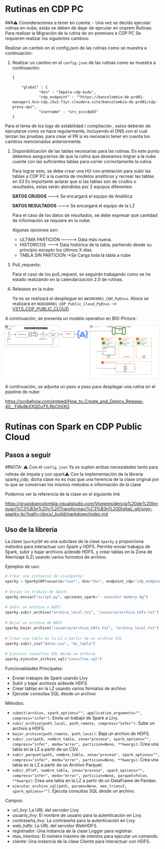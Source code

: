 # Rutinas en CDP PC

 ###:warning: Consideraciones a  tener en cuenta:
      - Una vez se decido ejecutar rutinas en nube, estás se deben de dejar de ejecutar en onprem
Rutinas: Para realizar la Migración de la rutina de on-premises a CDP PC Se requieren realizar los siguientes cambios:

Realizar un cambio en el config.json de las rutinas como se muestra a continuación:

1. Realizar un cambio en el `config.json` de las rutinas como se muestra a continuación:
    
    ```
    {
      
        "global" : {
                "dsn" : "Impala-cdp-kudu",
                "cdp_endpoint" : ""https://bancolombia-de-prd01-manager1.bco-cdp.i5u2-f1yr.cloudera.site/bancolombia-de-prd01/cdp-proxy-api",
                "username" : "srv_svccdp03"
    }
    
    ```
 Para el tema de los logs de estabilidad / compilación , estos deberán de ejecutarse como se hace regularmente, incluyendo el DNS con el cual lanzan las pruebas, para crear el PR si es necesario tener en cuenta los cambios mencionados anteriormente.

2. Disponibilización de las tablas necesarias para las rutinas: En este punto debemos asegurarnos de que la rutina que deseamos migrar a la nube cuente con las suficientes tablas para correr correctamente la rutina.

    Para lograr esto, se debe crear una HU con antelación para subir las tablas a CDP PC a la cuenta de modelos analíticos y recrear las tablas en S3
    Es importante aclarar que si las tablas son de crudos o resultados, estas serán atendidas por 2 equipos diferentes:


    **DATOS CRUDOS** ———> Se encargará el equipo de Analítica
    
    **DATOS RESULTADOS** ———> Se encargará el equipo de la LZ
    
    Para el caso de los datos de resultados, se debe expresar qué cantidad de información se requiere en la nube:
    
    Algunas opciones son:
    
    - ULTIMA PARTICIÓN ———-> Data más nueva.
    - HISTORICOS ———> Data histórica de la tabla, partiendo desde su principio excepto los últimos X días.
    - TABLA SIN PARTICION ->Se Carga toda la tabla a nube

3. Pull_requests:


    Para el caso de los pull_request, se seguirán trabajando como se ha estado realizando en la calendarización 2.0 de rutinas.
4. Releases en la nube:

    Ya no se realizará el despliegue en `AW1003001_CDH_PyEnvs`. Ahora se realizará en 
    `NU0280001_CDP_Public_Cloud_PyEnvs` ——> [VSTS_CDP_PUBLIC_CLOUD](https://grupobancolombia.visualstudio.com/Vicepresidencia%20Servicios%20de%20Tecnolog%C3%ADa/_git/NU0280001_CDP_Public_Cloud_PyEnvs?path=/&version=GBtrunk)


A continuación, se presenta un modelo operativo en BIG-Picture:

![RTCDP.png](rutinasCDPPC/RTCDP.png)

A continuación, se adjunta un paso a paso para desplegar una rutina en el pipeline de nube: 

https://scribehow.com/embed/How_to_Create_and_Deploy_Release-40__Fj8p8kXXQDuTfLRbCthIXQ

# Rutinas con Spark en CDP Public Cloud


## Pasos a seguir

#:exclamation:NOTA:  :warning: Con el  `config.json` Ya se suplen ambas necesidades tanto para rutinas de impala y con spark:warning:
Con la implementación de la libreria sparky_cdp, dicha clase no es mas que una herencia de la clase original por lo que se conservan los mismos metodos e información de la clase  



Podemos ver  la referencia de la clase en el siguiente link

https://grupobancolombia.visualstudio.com/Vicepresidencia%20de%20Innovaci%C3%B3n%20y%20Transformaci%C3%B3n%20Digital/_git/vrgo-sparky-bc?path=/docs/_build/markdown/index.md


## Uso de la libreria

La clase `SparkyCDP` es una subclase de la clase `Sparky` y proporciona métodos para interactuar con Spark y HDFS. Permite enviar trabajos de Spark, subir y bajar archivos a/desde HDFS, y crear tablas en la Zona de Aterrizaje (LZ) usando varios formatos de archivo.

Ejemplos de uso:

```python
# Crear una instancia de LivySparky
sparky = SparkyCDP(usuario="user", dsn="dsn", endpoint_cdp="cdp_endpoint")

# Enviar un trabajo de Spark
sparky.enviar("script.py", opciones_spark="--executor-memory 4g")

# Subir un archivo a HDFS
sparky.subir_archivo("archivo_local.txt", "/usuario/archivo_hdfs.txt")

# Bajar un archivo de HDFS
sparky.bajar_archivo("/usuario/archivo_hdfs.txt", "archivo_local.txt")

# Crear una tabla en la LZ a partir de un archivo CSV
sparky.subir_csv("datos.csv", "mi_tabla")

# Ejecutar consultas SQL desde un archivo
sparky.ejecutar_archivo_sql("consultas.sql")
```

Funcionalidades Principales:

- Enviar trabajos de Spark usando Livy
- Subir y bajar archivos a/desde HDFS
- Crear tablas en la LZ usando varios formatos de archivo
- Ejecutar consultas SQL desde un archivo

Métodos:
- `submit(archivo, spark_options="", application_arguments="", compress="infer")`:  Envía un trabajo de Spark a Livy.
- `subir_archivo(path_local, path_remote, compress="infer")`: Sube un archivo a HDFS.
- `bajar_archivo(path_remote, path_local)`: Baja un archivo de HDFS.
- `subir_csv(path, nombre_tabla, zona="proceso", spark_options="", compress="infer", modo="error", particion=None, **kwargs)`: Crea una tabla en la LZ  a partir de un CSV.
- `subir_parquet(path, nombre_tabla, zona="proceso", spark_options="", compress="infer", modo="error", particion=None, **kwargs)`: Crea una tabla en la LZ  a partir de un Archivo Parquet.
- `subir_df(df, nombre_tabla, zona="proceso", spark_options="", compress="infer", modo="error", particion=None, parquet=False, **kwargs)`: Crea una tabla en la LZ  a partir de un DataFrame de Pandas.
- `ejecutar_archivo_sql(path, params=None, max_tries=2, spark_options="")`: Ejecuta consultas SQL desde un archivo.

Campos:

- url_livy: La URL del servidor Livy.
- usuario_livy: El nombre de usuario para la autenticación en Livy.
- contraseña_livy: La contraseña para la autenticación en Livy.
- web_hdfs: La URL del servidor WebHDFS.
- registrador: Una instancia de la clase Logger para registrar.
- max_intentos: El número máximo de intentos para ejecutar un comando.
- cliente: Una instancia de la clase Cliente para interactuar con HDFS.
